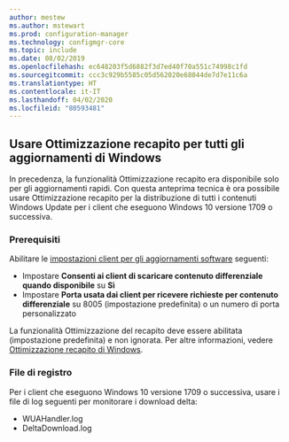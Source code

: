 ```yaml
---
author: mestew
ms.author: mstewart
ms.prod: configuration-manager
ms.technology: configmgr-core
ms.topic: include
ms.date: 08/02/2019
ms.openlocfilehash: ec648203f5d6882f3d7ed40f70a551c74998c1fd
ms.sourcegitcommit: ccc3c929b5585c05d562020e68044de7d7e11c6a
ms.translationtype: HT
ms.contentlocale: it-IT
ms.lasthandoff: 04/02/2020
ms.locfileid: "80593481"
---
```

<!--4699118, 4685210--->

## <a name="use-delivery-optimization-for-all-windows-updates"></a>Usare Ottimizzazione recapito per tutti gli aggiornamenti di Windows

In precedenza, la funzionalità Ottimizzazione recapito era disponibile solo per gli aggiornamenti rapidi. Con questa anteprima tecnica è ora possibile usare Ottimizzazione recapito per la distribuzione di tutti i contenuti Windows Update per i client che eseguono Windows 10 versione 1709 o successiva.

### <a name="prerequisites"></a>Prerequisiti

Abilitare le [impostazioni client per gli aggiornamenti software](/sccm/core/clients/deploy/about-client-settings#software-updates) seguenti:

- Impostare **Consenti ai client di scaricare contenuto differenziale quando disponibile** su **Sì**
- Impostare **Porta usata dai client per ricevere richieste per contenuto differenziale** su 8005 (impostazione predefinita) o un numero di porta personalizzato

La funzionalità Ottimizzazione del recapito deve essere abilitata (impostazione predefinita) e non ignorata. Per altre informazioni, vedere [Ottimizzazione recapito di Windows](/sccm/sum/deploy-use/optimize-windows-10-update-delivery#windows-delivery-optimization).

### <a name="log-files"></a>File di registro

Per i client che eseguono Windows 10 versione 1709 o successiva, usare i file di log seguenti per monitorare i download delta:

- WUAHandler.log
- DeltaDownload.log
